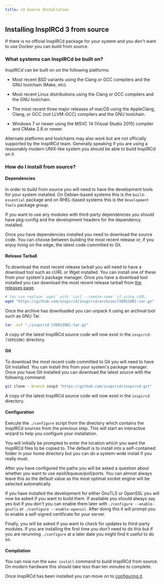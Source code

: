 ```yaml
---
title: v3 Source Installation
---
```


## Installing InspIRCd 3 from source

If there is no official InspIRCd package for your system and you don't want to use Docker you can build from source.

### What systems can InspIRCd be built on?

InspIRCd can be built on on the following platforms:

- Most recent BSD variants using the Clang or GCC compilers and the GNU toolchain (Make, etc).

- Most recent Linux distributions using the Clang or GCC compilers and the GNU toolchain.

- The most recent three major releases of macOS using the AppleClang, Clang, or GCC (*not* LLVM-GCC) compilers and the GNU toolchain.

- Windows 7 or newer using the MSVC 14 (Visual Studio 2015) compiler and CMake 2.8 or newer.

Alternate platforms and toolchains may also work but are not officially supported by the InspIRCd team. Generally speaking if you are using a reasonably modern UNIX-like system you should be able to build InspIRCd on it.

### How do I install from source?

#### Dependencies

In order to build from source you will need to have the development tools for your system installed. On Debian-based systems this is the `build-essential` package and on RHEL-based systems this is the `Development Tools` package group.

If you want to use any modules with third-party dependencies you should have pkg-config and the development headers for the dependency installed.

Once you have dependencies installed you need to download the source code. You can choose between building the most recent release or, if you enjoy living on the edge, the latest code committed to Git.

#### Release Tarball

To download the most recent release tarball you will need to have a download tool such as cURL or Wget installed. You can install one of these from your system's package manager. Once you have a download tool installed you can download the most recent release tarball from [the releases page](https://github.com/inspircd/inspircd/releases/latest).

```sh
# You can replace `wget` with `curl --remote-name` if using cURL.
wget "https://github.com/inspircd/inspircd/archive/[VERSION].tar.gz"
```

Once the archive has downloaded you can unpack it using an archival tool such as GNU Tar.

```sh
tar -xvf "./inspircd-[VERSION].tar.gz"
```

A copy of the latest InspIRCd source code will now exist in the `inspircd-[VERSION]` directory.

#### Git

To download the most recent code committed to Git you will need to have Git installed. You can install this from your system's package manager. Once you have Git installed you can download the latest source with the following command:

```sh
git clone --branch insp3 "https://github.com/inspircd/inspircd.git"
```

A copy of the latest InspIRCd source code will now exist in the `inspircd` directory.

#### Configuration

Execute the `./configure` script from the directory which contains the InspIRCd sources from the previous step. This will start an interactive wizard to help you configure your installation.

You will initially be prompted to enter the location which you want the InspIRCd files to be copied to. The default is to install into a self-contained folder in your home directory but you can do a system-wide install if you really must.

After you have configured the paths you will be asked a question about whether you want to use epoll/kqueue/poll/ports. You can almost always leave this as the default value as the most optimal socket engine will be selected automatically.

If you have installed the development for either GnuTLS or OpenSSL you will now be asked if you want to build them. If available you should always say yes but if you don't you can enable them later with `./configure --enable-gnutls` or `./configure --enable-openssl`. After doing this it will prompt you to enable a self-signed certificate for your server.

Finally, you will be asked if you want to check for updates to third-party modules. If you are installing the first time you don't need to do this but if you are rerunning `./configure` at a later date you might find it useful to do so.

#### Compilation

You can now run the `make install` command to build InspIRCd from source. On modern hardware this should take less than ten minutes to complete.

Once InspIRCd has been installed you can move on to [configuring it](/3/configuration).
